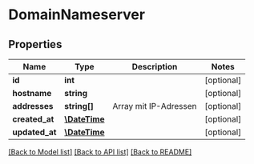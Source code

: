 # DomainNameserver

## Properties
Name | Type | Description | Notes
------------ | ------------- | ------------- | -------------
**id** | **int** |  | [optional] 
**hostname** | **string** |  | [optional] 
**addresses** | **string[]** | Array mit IP-Adressen | [optional] 
**created_at** | [**\DateTime**](\DateTime.md) |  | [optional] 
**updated_at** | [**\DateTime**](\DateTime.md) |  | [optional] 

[[Back to Model list]](../../README.md#documentation-for-models) [[Back to API list]](../../README.md#documentation-for-api-endpoints) [[Back to README]](../../README.md)

